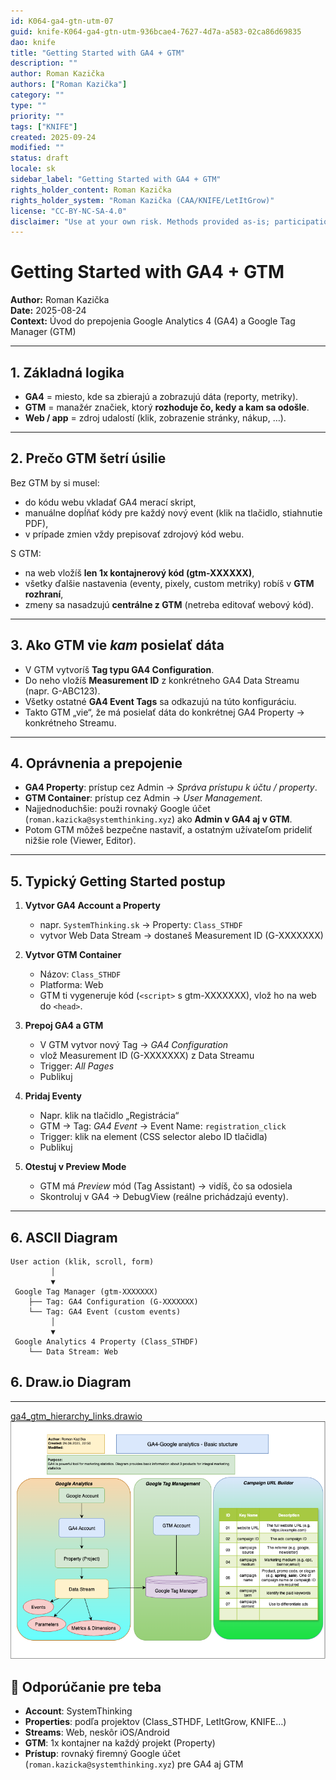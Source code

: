 ```yaml
---
id: K064-ga4-gtn-utm-07
guid: knife-K064-ga4-gtn-utm-936bcae4-7627-4d7a-a583-02ca86d69835
dao: knife
title: "Getting Started with GA4 + GTM"
description: ""
author: Roman Kazička
authors: ["Roman Kazička"]
category: ""
type: ""
priority: ""
tags: ["KNIFE"]
created: 2025-09-24
modified: ""
status: draft
locale: sk
sidebar_label: "Getting Started with GA4 + GTM"
rights_holder_content: Roman Kazička
rights_holder_system: "Roman Kazička (CAA/KNIFE/LetItGrow)"
license: "CC-BY-NC-SA-4.0"
disclaimer: "Use at your own risk. Methods provided as-is; participation is voluntary and context-aware."
---
```

# Getting Started with GA4 + GTM

**Author:** Roman Kazička  
**Date:** 2025-08-24  
**Context:** Úvod do prepojenia Google Analytics 4 (GA4) a Google Tag Manager (GTM)

---

## 1. Základná logika

- **GA4** = miesto, kde sa zbierajú a zobrazujú dáta (reporty, metriky).  
- **GTM** = manažér značiek, ktorý **rozhoduje čo, kedy a kam sa odošle**.  
- **Web / app** = zdroj udalostí (klik, zobrazenie stránky, nákup, …).  

---

## 2. Prečo GTM šetrí úsilie

Bez GTM by si musel:  
- do kódu webu vkladať GA4 merací skript,  
- manuálne dopĺňať kódy pre každý nový event (klik na tlačidlo, stiahnutie PDF),  
- v prípade zmien vždy prepisovať zdrojový kód webu.  

S GTM:  
- na web vložíš **len 1x kontajnerový kód (gtm-XXXXXX)**,  
- všetky ďalšie nastavenia (eventy, pixely, custom metriky) robíš v **GTM rozhraní**,  
- zmeny sa nasadzujú **centrálne z GTM** (netreba editovať webový kód).  

---

## 3. Ako GTM vie *kam* posielať dáta

- V GTM vytvoríš **Tag typu GA4 Configuration**.  
- Do neho vložíš **Measurement ID** z konkrétneho GA4 Data Streamu (napr. G-ABC123).  
- Všetky ostatné **GA4 Event Tags** sa odkazujú na túto konfiguráciu.  
- Takto GTM „vie“, že má posielať dáta do konkrétnej GA4 Property → konkrétneho Streamu.  

---

## 4. Oprávnenia a prepojenie

- **GA4 Property**: prístup cez Admin → *Správa prístupu k účtu / property*.  
- **GTM Container**: prístup cez Admin → *User Management*.  
- Najjednoduchšie: použi rovnaký Google účet (`roman.kazicka@systemthinking.xyz`) ako **Admin v GA4 aj v GTM**.  
- Potom GTM môžeš bezpečne nastaviť, a ostatným užívateľom prideliť nižšie role (Viewer, Editor).  

---

## 5. Typický Getting Started postup

1. **Vytvor GA4 Account a Property**  
   - napr. `SystemThinking.sk` → Property: `Class_STHDF`  
   - vytvor Web Data Stream → dostaneš Measurement ID (G-XXXXXXX)  

2. **Vytvor GTM Container**  
   - Názov: `Class_STHDF`  
   - Platforma: Web  
   - GTM ti vygeneruje kód (`<script>` s gtm-XXXXXXX), vlož ho na web do `<head>`.  

3. **Prepoj GA4 a GTM**  
   - V GTM vytvor nový Tag → *GA4 Configuration*  
   - vlož Measurement ID (G-XXXXXXX) z Data Streamu  
   - Trigger: *All Pages*  
   - Publikuj  

4. **Pridaj Eventy**  
   - Napr. klik na tlačidlo „Registrácia“  
   - GTM → Tag: *GA4 Event* → Event Name: `registration_click`  
   - Trigger: klik na element (CSS selector alebo ID tlačidla)  
   - Publikuj  

5. **Otestuj v Preview Mode**  
   - GTM má *Preview* mód (Tag Assistant) → vidíš, čo sa odosiela  
   - Skontroluj v GA4 → DebugView (reálne prichádzajú eventy).  

---

## 6. ASCII Diagram

```plaintext
User action (klik, scroll, form)
         │
         ▼
 Google Tag Manager (gtm-XXXXXXX)
    ├── Tag: GA4 Configuration (G-XXXXXXX)
    └── Tag: GA4 Event (custom events)
         │
         ▼
 Google Analytics 4 Property (Class_STHDF)
    └── Data Stream: Web
```
## 6. Draw.io Diagram
---
[ga4_gtm_hierarchy_links.drawio](./ga4_gtm_hierarchy_links.drawio)
![ga4_gtm_hierarchy_links.png](./ga4_gtm_hierarchy_links.png)


## 🎯 Odporúčanie pre teba

- **Account**: SystemThinking  
- **Properties**: podľa projektov (Class_STHDF, LetItGrow, KNIFE…)  
- **Streams**: Web, neskôr iOS/Android  
- **GTM**: 1x kontajner na každý projekt (Property)  
- **Prístup**: rovnaký firemný Google účet (`roman.kazicka@systemthinking.xyz`) pre GA4 aj GTM
